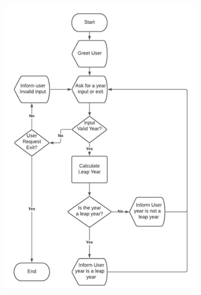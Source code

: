 ![Flow Chart Leap Year Program](https://github.com/VikingOfScrum/Leap-year-HW2/blob/main/flow-chart.png)